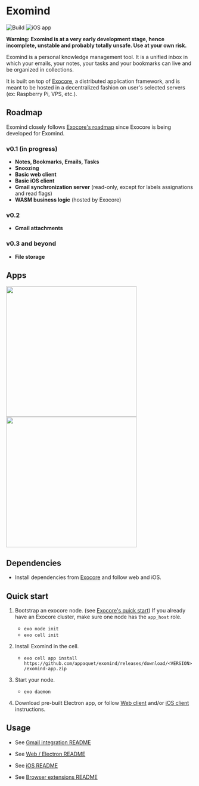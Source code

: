 # Exomind

![Build](https://github.com/appaquet/exomind/workflows/Push%20tester/badge.svg)
![iOS app](https://build.appcenter.ms/v0.1/apps/76ac2c48-f34c-4ac4-bcc4-41bae61f8177/branches/app-build/badge)

**Warning: Exomind is at a very early development stage, hence incomplete, unstable and probably totally unsafe. Use at your own risk.**

Exomind is a personal knowledge management tool. It is a unified inbox in which your emails, your notes, your tasks and your bookmarks can live
and be organized in collections.

It is built on top of [Exocore](../exocore), a distributed application framework, and is meant to be hosted in a
decentralized fashion on user's selected servers (ex: Raspberry Pi, VPS, etc.).

## Roadmap

Exomind closely follows [Exocore's roadmap](../exocore#roadmap) since Exocore is being developed for Exomind.

### v0.1 (in progress)

* **Notes, Bookmarks, Emails, Tasks**
* **Snoozing**
* **Basic web client**
* **Basic iOS client**
* **Gmail synchronization server** (read-only, except for labels assignations and read flags)
* **WASM business logic** (hosted by Exocore)

### v0.2

* **Gmail attachments**

### v0.3 and beyond

* **File storage**

## Apps

<img src="https://user-images.githubusercontent.com/129552/107126442-fb39c500-687d-11eb-8e61-39d66a3edf3d.gif" height="350" />   <img src="https://user-images.githubusercontent.com/129552/107126280-e6a8fd00-687c-11eb-9a00-5e2405bfcc59.gif" height="350" />

## Dependencies

* Install dependencies from [Exocore](../exocore) and follow web and iOS.

## Quick start

1. Bootstrap an exocore node. (see [Exocore's quick start](../exocore#quick-start))
   If you already have an Exocore cluster, make sure one node has the `app_host` role.
    * `exo node init`
    * `exo cell init`

2. Install Exomind in the cell.
    * `exo cell app install https://github.com/appaquet/exomind/releases/download/<VERSION>/exomind-app.zip`

3. Start your node.
    * `exo daemon`

4. Download pre-built Electron app, or follow [Web client](./web/README.md) and/or [iOS client](./ios/README.md) instructions.

## Usage

* See [Gmail integration README](./integrations/gmail/README.md)

* See [Web / Electron README](./web/README.md)

* See [iOS README](./ios/README.md)

* See [Browser extensions README](./browsers/README.md)
